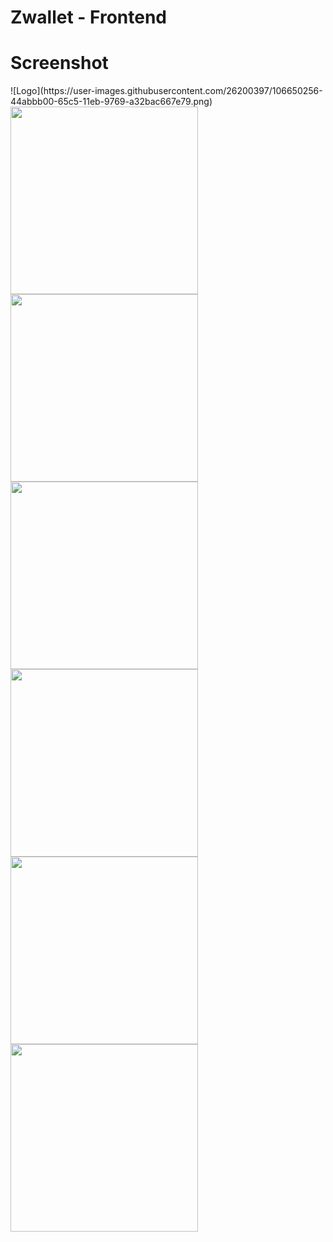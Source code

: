 # Zwallet - Frontend

# Screenshot
<div display="flex">
![Logo](https://user-images.githubusercontent.com/26200397/106650256-44abbb00-65c5-11eb-9769-a32bac667e79.png)
<img src="https://user-images.githubusercontent.com/26200397/104165121-895f8e80-542b-11eb-9bd4-879b0cf29399.png" width="300">
<img src="https://user-images.githubusercontent.com/26200397/104165130-8bc1e880-542b-11eb-94ad-0f975da71d22.png" width="300">
<img src="https://user-images.githubusercontent.com/26200397/104165140-8c5a7f00-542b-11eb-8f43-605c79e1119a.png" width="300">
<img src="https://user-images.githubusercontent.com/26200397/104165148-8d8bac00-542b-11eb-83a8-52aa72f168b7.png" width="300">
<img src="https://user-images.githubusercontent.com/26200397/104166205-017a8400-542d-11eb-96ed-8cf5c7d9cdb2.png" width="300">
<img src="https://user-images.githubusercontent.com/26200397/104165156-90869c80-542b-11eb-807b-f2adbe33a9d0.png" width="300">
 </div>

